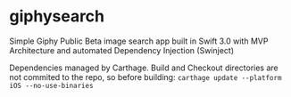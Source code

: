 # giphysearch
Simple Giphy Public Beta image search app built in Swift 3.0 with MVP Architecture and automated Dependency Injection (Swinject)

Dependencies managed by Carthage. Build and Checkout directories are not commited to the repo, so before building:
`carthage update --platform iOS --no-use-binaries`
